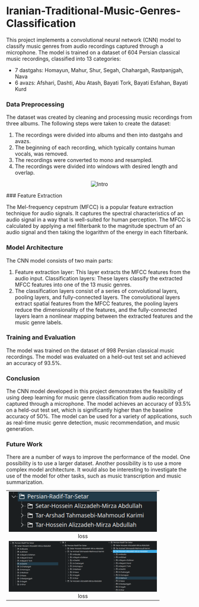 # Iranian-Traditional-Music-Genres-Classification

This project implements a convolutional neural network (CNN) model to classify music genres from audio recordings captured through a microphone. The model is trained on a dataset of 604 Persian classical music recordings, classified into 13 categories:

- 7 dastgahs: Homayun, Mahur, Shur, Segah, Chahargah, Rastpanjgah, Nava
- 6 avazs: Afshari, Dashti, Abu Atash, Bayati Tork, Bayati Esfahan, Bayati Kurd

### Data Preprocessing

The dataset was created by cleaning and processing music recordings from three albums. The following steps were taken to create the dataset:

1. The recordings were divided into albums and then into dastgahs and avazs.
2. The beginning of each recording, which typically contains human vocals, was removed.
3. The recordings were converted to mono and resampled.
4. The recordings were divided into windows with desired length and overlap.
</p>
<p align="center">
  <img src="int.png" alt="Intro" width="500" />
</p>
<table>
  <tr>
    <td align="center">
      <img src="images/album.png" alt="vis1" width="400">
      <br>
      loss
    </td>
  </tr>
  <tr>
    <td align="center">
      <img src="images/dastgah-avaz.png" alt="vis1" width="400">
      <br>
      loss
    </td>
  </tr>
### Feature Extraction

The Mel-frequency cepstrum (MFCC) is a popular feature extraction technique for audio signals. It captures the spectral characteristics of an audio signal in a way that is well-suited for human perception. The MFCC is calculated by applying a mel filterbank to the magnitude spectrum of an audio signal and then taking the logarithm of the energy in each filterbank.

### Model Architecture

The CNN model consists of two main parts:

1. Feature extraction layer: This layer extracts the MFCC features from the audio input.
Classification layers: These layers classify the extracted MFCC features into one of the 13 music genres.
2. The classification layers consist of a series of convolutional layers, pooling layers, and fully-connected layers. The convolutional layers extract spatial features from the MFCC features, the pooling layers reduce the dimensionality of the features, and the fully-connected layers learn a nonlinear mapping between the extracted features and the music genre labels.

### Training and Evaluation

The model was trained on the dataset of 998 Persian classical music recordings. The model was evaluated on a held-out test set and achieved an accuracy of 93.5%.

### Conclusion

The CNN model developed in this project demonstrates the feasibility of using deep learning for music genre classification from audio recordings captured through a microphone. The model achieves an accuracy of 93.5% on a held-out test set, which is significantly higher than the baseline accuracy of 50%. The model can be used for a variety of applications, such as real-time music genre detection, music recommendation, and music generation.

### Future Work

There are a number of ways to improve the performance of the model. One possibility is to use a larger dataset. Another possibility is to use a more complex model architecture. It would also be interesting to investigate the use of the model for other tasks, such as music transcription and music summarization.

